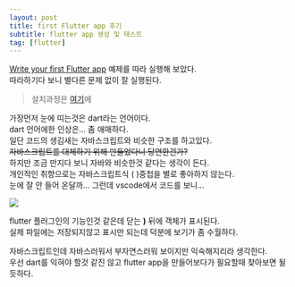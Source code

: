 ```yaml
---
layout: post
title: first Flutter app 후기
subtitle: flutter app 생성 및 테스트
tag: [flutter]
---
```



[Write your first Flutter app](https://flutter.dev/docs/get-started/codelab) 예제를 따라 실행해 보았다.  
따라하기다 보니 별다른 문제 없이 잘 실행된다.  
>설치과정은 [여기](https://meganad.tistory.com/category/Flutter)에  

가장먼저 눈에 띠는것은 dart라는 언어이다.  
dart 언어에한 인상은... 좀 애매하다.  
일단 코드의 생김새는 자바스크립트와 비슷한 구조를 하고있다.  
~~자바스크립트를 대체하기 위해 만들었다니 당연한건가?~~  
하지만 조금 만지다 보니 자바와 비슷한것 같다는 생각이 든다.  
개인적인 취향으로는 자바스크립트식 ( )중첩을 별로 좋아하지 않는다.  
눈에 잘 안 들어 온달까... 그런데 vscode에서 코드를 보니...  

![](../img/2019-03-27-flutter_test_drive/2019-03-28-09-28-26.png)

flutter 플러그인의 기능인것 같은데 닫는 **)** 뒤에 객체가 표시된다.  
실제 파일에는 저장되지않고 표시만 되는데 덕분에 보기가 좀 수월하다.  

자바스크립트인데 자바스러워서 부자연스러워 보이지만 익숙해지리라 생각한다.   
우선 dart를 익혀야 할것 같진 않고 flutter app을 만들어보다가 필요할때 찾아보면 될듯하다.
